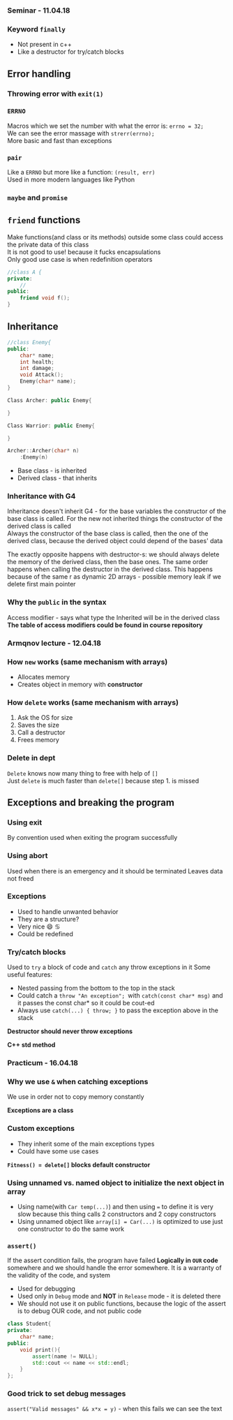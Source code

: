 ### Seminar - 11.04.18

### Keyword `finally`
* Not present in c++
* Like a destructor for try/catch blocks

## Error handling

### Throwing error with `exit(1)`

### `ERRNO`
Macros which we set the number with what the error is: `errno = 32;`  
We can see the error massage with `strerr(errno);`  
More basic and fast than exceptions  

### `pair`
Like a `ERRNO` but more like a function: `(result, err)`  
Used in more modern languages like Python  

### `maybe` and `promise`

## `friend` functions
Make functions(and class or its methods) outside some class could access the
private data of this class  
It is not good to use! because it fucks encapsulations  
Only good use case is when redefinition operators
```c++
//class A {
private:
    //
public:
    friend void f();
}
```

## Inheritance
```c++
//class Enemy{
public:
    char* name;
    int health;
    int damage;
    void Attack();
    Enemy(char* name);
}

Class Archer: public Enemy{

}

Class Warrior: public Enemy{

}

Archer::Archer(char* n)
    :Enemy(n)
```
* Base class - is inherited
* Derived class - that inherits

### Inheritance with G4
Inheritance doesn't inherit G4 - for the base variables the constructor of
the base class is called. For the new not inherited things the constructor
of the derived class is called  
Always the constructor of the base class is called, then the one of the derived
class, because the derived object could depend of the bases' data  

The exactly opposite happens with destructor-s: we should always delete the
memory of the derived class, then the base ones. The same order happens when
calling the destructor in the derived class. This happens because of the same
r as dynamic 2D arrays - possible memory leak if we delete first main pointer

### Why the `public` in the syntax
Access modifier - says what type the Inherited will be in the derived class  
**The table of access modifiers could be found in course repository**

### Armqnov lecture - 12.04.18

### How `new` works (same mechanism with arrays)
* Allocates memory
* Creates object in memory with **constructor**

### How `delete` works (same mechanism with arrays)
1. Ask the OS for size
2. Saves the size
3. Call a destructor
4. Frees memory

### Delete in dept
`Delete` knows now many thing to free with help of `[]`  
Just `delete` is much faster than `delete[]` because step 1. is missed  

## Exceptions and breaking the program

### Using exit
By convention used when exiting the program successfully

### Using abort
Used when there is an emergency and it should be terminated
Leaves data not freed

### Exceptions
* Used to handle unwanted behavior
* They are a structure?
* Very nice :smile: :cancer:
* Could be redefined

### Try/catch blocks
Used to `try` a block of code and `catch` any throw exceptions in it
Some useful features:
* Nested passing from the bottom to the top in the stack
* Could catch a `throw "An exception"; `with `catch(const char* msg)` and it
passes the const char* so it could be cout-ed
* Always use `catch(...) { throw; }` to pass the exception above in the stack

**Destructor should never throw exceptions**

**C++ std method**

### Practicum - 16.04.18

### Why we use `&` when catching exceptions
We use in order not to copy memory constantly

**Exceptions are a class**

### Custom exceptions
* They inherit some of the main exceptions types
* Could have some use cases

**`Fitness() = delete[]` blocks default constructor**

### Using unnamed vs. named object to initialize the next object in array
* Using name(with `Car temp(...)`) and then using `=` to define it is very slow
because this thing calls 2 constructors and 2 copy constructors
* Using unnamed object like `array[i] = Car(...)` is optimized to use just one
constructor to do the same work

### `assert()`
If the assert condition fails, the program have failed **Logically in `OUR` code**
somewhere and we should handle the error somewhere. It is a warranty of the
validity of the code, and system
* Used for debugging
* Used only in `Debug` mode and **NOT** in `Release` mode - it is deleted there
* We should not use it on public functions, because the logic of the assert is
to debug OUR code, and not public code
```c++
class Student{
private:
    char* name;
public:
    void print(){
        assert(name != NULL);
        std::cout << name << std::endl;
    }
};
```

### Good trick to set debug messages
`assert("Valid messages" && x*x = y)` - when this fails we can see the text

